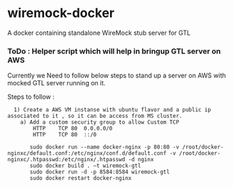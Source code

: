 # wiremock-docker
A docker containing standalone WireMock stub server for GTL 

### ToDo : Helper script which will help in bringup GTL server on AWS 

Currently we Need to follow below steps to stand up a server on AWS with mocked GTL server running on it. 

Steps to follow :
```
  1) Create a AWS VM instanse with ubuntu flavor and a public ip associated to it , so it can be access from MS cluster.
    a) Add a custom security group to allow Custom TCP 
        HTTP	TCP	80	0.0.0.0/0	
        HTTP	TCP	80	::/0	
  
       sudo docker run --name docker-nginx -p 80:80 -v /root/docker-nginxc/default.conf:/etc/nginx/conf.d/default.conf -v /root/docker-nginxc/.htpasswd:/etc/nginx/.htpasswd -d nginx
       sudo docker build . –t wiremock-gtl
       sudo docker run -d -p 8584:8584 wiremock-gtl
       sudo docker restart docker-nginx
      
  ```  
 
 
